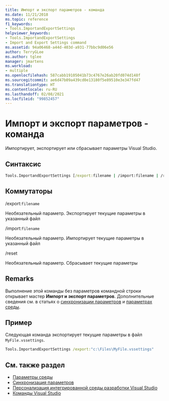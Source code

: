 ```yaml
---
title: Импорт и экспорт параметров - команда
ms.date: 11/21/2018
ms.topic: reference
f1_keywords:
- Tools.ImportandExportSettings
helpviewer_keywords:
- Tools.ImportandExportSettings
- Import and Export Settings command
ms.assetid: 94a06468-a44d-403d-a931-77bbc9d06e56
author: TerryGLee
ms.author: tglee
manager: jmartens
ms.workload:
- multiple
ms.openlocfilehash: 587cabb19105041b73c4767e26ab20fd074d148f
ms.sourcegitcommit: ae6d47b09a439cd0e13180f5e89510e3e347fd47
ms.translationtype: HT
ms.contentlocale: ru-RU
ms.lasthandoff: 02/08/2021
ms.locfileid: "99852457"
---
```

# <a name="import-and-export-settings-command"></a>Импорт и экспорт параметров - команда

Импортирует, экспортирует или сбрасывает параметры Visual Studio.

## <a name="syntax"></a>Синтаксис

```cmd
Tools.ImportandExportSettings [/export:filename | /import:filename | /reset]
```

## <a name="switches"></a>Коммутаторы

/export:`filename`

Необязательный параметр. Экспортирует текущие параметры в указанный файл

/import:`filename`

Необязательный параметр. Импортирует текущие параметры в указанный файл

/reset

Необязательный параметр. Сбрасывает текущие параметры

## <a name="remarks"></a>Remarks

Выполнение этой команды без параметров командной строки открывает мастер **Импорт и экспорт параметров**. Дополнительные сведения см. в статьях о [синхронизации параметров](../synchronized-settings-in-visual-studio.md) и [параметрах среды](../environment-settings.md).

## <a name="example"></a>Пример

Следующая команда экспортирует текущие параметры в файл `MyFile.vssettings`.

```cmd
Tools.ImportandExportSettings /export:"c:\Files\MyFile.vssettings"
```

## <a name="see-also"></a>См. также раздел

- [Параметры среды](../../ide/environment-settings.md)
- [Синхронизация параметров](../../ide/synchronized-settings-in-visual-studio.md)
- [Персонализация интегрированной среды разработки Visual Studio](../../ide/personalizing-the-visual-studio-ide.md)
- [Команды Visual Studio](../../ide/reference/visual-studio-commands.md)

